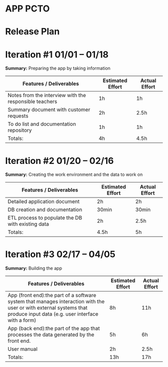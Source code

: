# APP PCTO

# Release Plan

# **Iteration #1 01/01 – 01/18**

**Summary:** Preparing the app by taking information

| **Features / Deliverables** | **Estimated Effort** | **Actual Effort** |
| --- | --- | --- |
| Notes from the interview with the responsible teachers | 1h | 1h |
| Summary document with customer requests | 2h | 2.5h |
| To do list and documentation repository | 1h | 1h |
| Totals: | 4h | 4.5h |

# **Iteration #2 01/20 – 02/16**

**Summary:** Creating the work environment and the data to work on

| **Features / Deliverables** | **Estimated Effort** | **Actual Effort** |
| --- | --- | --- |
| Detailed application document | 2h | 2h |
| DB creation and documentation | 30min | 30min |
| ETL process to populate the DB with existing data | 2h | 2.5h |
| Totals: | 4.5h | 5h |

# **Iteration #3 02/17 – 04/05**

**Summary:** Building the app

| **Features / Deliverables** | **Estimated Effort** | **Actual Effort** |
| --- | --- | --- |
| App (front end):the part of a software system that manages interaction with the user or with external systems that produce input data (e.g. user interface with a form) | 8h | 11h |
| App (back end):the part of the app that processes the data generated by the front end. | 5h | 6h |
| User manual | 2h | 2.5h |
| Totals: | 13h | 17h |
